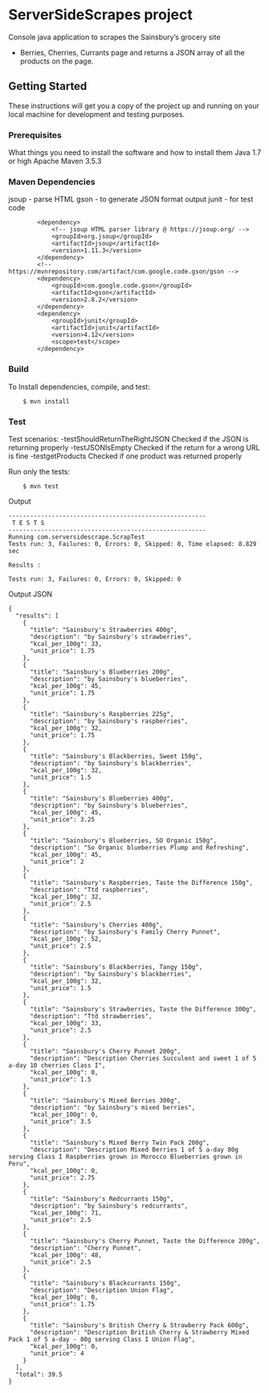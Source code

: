 # ServerSideScrapes project

Console java application to scrapes the Sainsbury’s grocery site 
- Berries, Cherries, Currants page and returns a JSON array of all the products on the page.


## Getting Started
These instructions will get you a copy of the project up and running on your local machine for development and testing purposes.

### Prerequisites

What things you need to install the software and how to install them
Java 1.7 or high
Apache Maven 3.5.3

### Maven Dependencies

jsoup - parse HTML
gson - to generate JSON format output
junit - for test code

```
		<dependency>
			<!-- jsoup HTML parser library @ https://jsoup.org/ -->
			<groupId>org.jsoup</groupId>
			<artifactId>jsoup</artifactId>
			<version>1.11.3</version>
		</dependency>
		<!-- https://mvnrepository.com/artifact/com.google.code.gson/gson -->
		<dependency>
			<groupId>com.google.code.gson</groupId>
			<artifactId>gson</artifactId>
			<version>2.8.2</version>
		</dependency>
		<dependency>
			<groupId>junit</groupId>
			<artifactId>junit</artifactId>
			<version>4.12</version>
			<scope>test</scope>
		</dependency>

```

### Build
To Install dependencies, compile, and test:
```
	$ mvn install
```

### Test
Test scenarios:
-testShouldReturnTheRightJSON
	Checked if the JSON is returning properly 
-testJSONIsEmpty
	Checked if the return for a wrong URL is fine
-testgetProducts
	Checked if one product was returned properly

Run only the tests:
```
	$ mvn test
```

Output
```
-------------------------------------------------------
 T E S T S
-------------------------------------------------------
Running com.serversidescrape.ScrapTest
Tests run: 3, Failures: 0, Errors: 0, Skipped: 0, Time elapsed: 8.829 sec

Results :

Tests run: 3, Failures: 0, Errors: 0, Skipped: 0
```

Output JSON
```
{
  "results": [
    {
      "title": "Sainsbury's Strawberries 400g",
      "description": "by Sainsbury's strawberries",
      "kcal_per_100g": 33,
      "unit_price": 1.75
    },
    {
      "title": "Sainsbury's Blueberries 200g",
      "description": "by Sainsbury's blueberries",
      "kcal_per_100g": 45,
      "unit_price": 1.75
    },
    {
      "title": "Sainsbury's Raspberries 225g",
      "description": "by Sainsbury's raspberries",
      "kcal_per_100g": 32,
      "unit_price": 1.75
    },
    {
      "title": "Sainsbury's Blackberries, Sweet 150g",
      "description": "by Sainsbury's blackberries",
      "kcal_per_100g": 32,
      "unit_price": 1.5
    },
    {
      "title": "Sainsbury's Blueberries 400g",
      "description": "by Sainsbury's blueberries",
      "kcal_per_100g": 45,
      "unit_price": 3.25
    },
    {
      "title": "Sainsbury's Blueberries, SO Organic 150g",
      "description": "So Organic blueberries Plump and Refreshing",
      "kcal_per_100g": 45,
      "unit_price": 2
    },
    {
      "title": "Sainsbury's Raspberries, Taste the Difference 150g",
      "description": "Ttd raspberries",
      "kcal_per_100g": 32,
      "unit_price": 2.5
    },
    {
      "title": "Sainsbury's Cherries 400g",
      "description": "by Sainsbury's Family Cherry Punnet",
      "kcal_per_100g": 52,
      "unit_price": 2.5
    },
    {
      "title": "Sainsbury's Blackberries, Tangy 150g",
      "description": "by Sainsbury's blackberries",
      "kcal_per_100g": 32,
      "unit_price": 1.5
    },
    {
      "title": "Sainsbury's Strawberries, Taste the Difference 300g",
      "description": "Ttd strawberries",
      "kcal_per_100g": 33,
      "unit_price": 2.5
    },
    {
      "title": "Sainsbury's Cherry Punnet 200g",
      "description": "Description Cherries Succulent and sweet 1 of 5 a-day 10 cherries Class I",
      "kcal_per_100g": 0,
      "unit_price": 1.5
    },
    {
      "title": "Sainsbury's Mixed Berries 300g",
      "description": "by Sainsbury's mixed berries",
      "kcal_per_100g": 0,
      "unit_price": 3.5
    },
    {
      "title": "Sainsbury's Mixed Berry Twin Pack 200g",
      "description": "Description Mixed Berries 1 of 5 a-day 80g serving Class I Raspberries grown in Morocco Blueberries grown in Peru",
      "kcal_per_100g": 0,
      "unit_price": 2.75
    },
    {
      "title": "Sainsbury's Redcurrants 150g",
      "description": "by Sainsbury's redcurrants",
      "kcal_per_100g": 71,
      "unit_price": 2.5
    },
    {
      "title": "Sainsbury's Cherry Punnet, Taste the Difference 200g",
      "description": "Cherry Punnet",
      "kcal_per_100g": 48,
      "unit_price": 2.5
    },
    {
      "title": "Sainsbury's Blackcurrants 150g",
      "description": "Description Union Flag",
      "kcal_per_100g": 0,
      "unit_price": 1.75
    },
    {
      "title": "Sainsbury's British Cherry & Strawberry Pack 600g",
      "description": "Description British Cherry & Strawberry Mixed Pack 1 of 5 a-day - 80g serving Class I Union Flag",
      "kcal_per_100g": 0,
      "unit_price": 4
    }
  ],
  "total": 39.5
}
```
